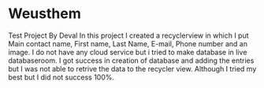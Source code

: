 # Weusthem
 Test Project By Deval
In this project I created a recyclerview in which I put Main contact name, First name, Last Name, E-mail, Phone number and an image.
I do not have any cloud service but i tried to make database in live databaseroom.
I got success in creation of database and adding the entries but I was not able to retrive the data to the recycler view.
Although I tried my best but I did not success 100%. 